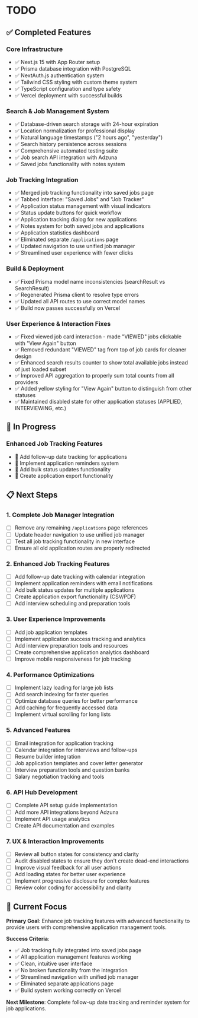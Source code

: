 # TODO

## ✅ **Completed Features**

### **Core Infrastructure**
- ✅ Next.js 15 with App Router setup
- ✅ Prisma database integration with PostgreSQL
- ✅ NextAuth.js authentication system
- ✅ Tailwind CSS styling with custom theme system
- ✅ TypeScript configuration and type safety
- ✅ Vercel deployment with successful builds

### **Search & Job Management System**
- ✅ Database-driven search storage with 24-hour expiration
- ✅ Location normalization for professional display
- ✅ Natural language timestamps ("2 hours ago", "yesterday")
- ✅ Search history persistence across sessions
- ✅ Comprehensive automated testing suite
- ✅ Job search API integration with Adzuna
- ✅ Saved jobs functionality with notes system

### **Job Tracking Integration**
- ✅ Merged job tracking functionality into saved jobs page
- ✅ Tabbed interface: "Saved Jobs" and "Job Tracker"
- ✅ Application status management with visual indicators
- ✅ Status update buttons for quick workflow
- ✅ Application tracking dialog for new applications
- ✅ Notes system for both saved jobs and applications
- ✅ Application statistics dashboard
- ✅ Eliminated separate `/applications` page
- ✅ Updated navigation to use unified job manager
- ✅ Streamlined user experience with fewer clicks

### **Build & Deployment**
- ✅ Fixed Prisma model name inconsistencies (searchResult vs SearchResult)
- ✅ Regenerated Prisma client to resolve type errors
- ✅ Updated all API routes to use correct model names
- ✅ Build now passes successfully on Vercel

### **User Experience & Interaction Fixes**
- ✅ Fixed viewed job card interaction - made "VIEWED" jobs clickable with "View Again" button
- ✅ Removed redundant "VIEWED" tag from top of job cards for cleaner design
- ✅ Enhanced search results counter to show total available jobs instead of just loaded subset
- ✅ Improved API aggregation to properly sum total counts from all providers
- ✅ Added yellow styling for "View Again" button to distinguish from other statuses
- ✅ Maintained disabled state for other application statuses (APPLIED, INTERVIEWING, etc.)

## 🚧 **In Progress**

### **Enhanced Job Tracking Features**
- 🔄 Add follow-up date tracking for applications
- 🔄 Implement application reminders system
- 🔄 Add bulk status updates functionality
- 🔄 Create application export functionality

## 📋 **Next Steps**

### **1. Complete Job Manager Integration**
- [ ] Remove any remaining `/applications` page references
- [ ] Update header navigation to use unified job manager
- [ ] Test all job tracking functionality in new interface
- [ ] Ensure all old application routes are properly redirected

### **2. Enhanced Job Tracking Features**
- [ ] Add follow-up date tracking with calendar integration
- [ ] Implement application reminders with email notifications
- [ ] Add bulk status updates for multiple applications
- [ ] Create application export functionality (CSV/PDF)
- [ ] Add interview scheduling and preparation tools

### **3. User Experience Improvements**
- [ ] Add job application templates
- [ ] Implement application success tracking and analytics
- [ ] Add interview preparation tools and resources
- [ ] Create comprehensive application analytics dashboard
- [ ] Improve mobile responsiveness for job tracking

### **4. Performance Optimizations**
- [ ] Implement lazy loading for large job lists
- [ ] Add search indexing for faster queries
- [ ] Optimize database queries for better performance
- [ ] Add caching for frequently accessed data
- [ ] Implement virtual scrolling for long lists

### **5. Advanced Features**
- [ ] Email integration for application tracking
- [ ] Calendar integration for interviews and follow-ups
- [ ] Resume builder integration
- [ ] Job application templates and cover letter generator
- [ ] Interview preparation tools and question banks
- [ ] Salary negotiation tracking and tools

### **6. API Hub Development**
- [ ] Complete API setup guide implementation
- [ ] Add more API integrations beyond Adzuna
- [ ] Implement API usage analytics
- [ ] Create API documentation and examples

### **7. UX & Interaction Improvements**
- [ ] Review all button states for consistency and clarity
- [ ] Audit disabled states to ensure they don't create dead-end interactions
- [ ] Improve visual feedback for all user actions
- [ ] Add loading states for better user experience
- [ ] Implement progressive disclosure for complex features
- [ ] Review color coding for accessibility and clarity

## 🎯 **Current Focus**

**Primary Goal**: Enhance job tracking features with advanced functionality to provide users with comprehensive application management tools.

**Success Criteria**:
- ✅ Job tracking fully integrated into saved jobs page
- ✅ All application management features working
- ✅ Clean, intuitive user interface
- ✅ No broken functionality from the integration
- ✅ Streamlined navigation with unified job manager
- ✅ Eliminated separate applications page
- ✅ Build system working correctly on Vercel

**Next Milestone**: Complete follow-up date tracking and reminder system for job applications. 